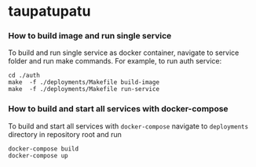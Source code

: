 # taupatupatu

### How to build image and run single service

To build and run single service as docker container, navigate to service folder and run make commands.
For example, to run auth service:

```
cd ./auth
make  -f ./deployments/Makefile build-image
make  -f ./deployments/Makefile run-service
```

### How to build and start all services with docker-compose

To build and start all services with `docker-compose` navigate to `deployments` directory in repository root and run

```
docker-compose build
docker-compose up
```
